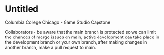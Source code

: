 # Untitled

Columbia College Chicago - Game Studio Capstone


Collaborators - be aware that the main branch is protected so we can limit the chances of merge issues on main, active development can take place in the development branch or your own branch, after making changes in another branch, make a pull request to main.
